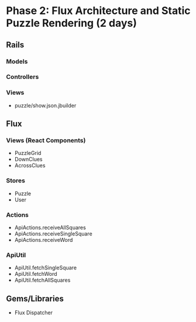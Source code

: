 # Phase 2: Flux Architecture and Static Puzzle Rendering (2 days)

## Rails
### Models

### Controllers

### Views
* puzzle/show.json.jbuilder

## Flux
### Views (React Components)
* PuzzleGrid
* DownClues
* AcrossClues

### Stores
* Puzzle
* User

### Actions
* ApiActions.receiveAllSquares
* ApiActions.receiveSingleSquare
* ApiActions.receiveWord

### ApiUtil
* ApiUtil.fetchSingleSquare
* ApiUtil.fetchWord
* ApiUtil.fetchAllSquares


## Gems/Libraries
* Flux Dispatcher
